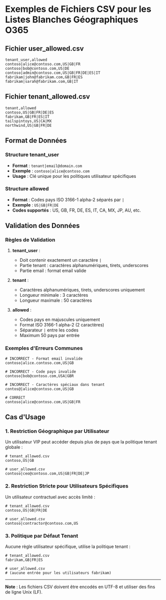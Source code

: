 # Exemples de Fichiers CSV pour les Listes Blanches Géographiques O365

## Fichier user_allowed.csv

```csv
tenant_user,allowed
contoso|alice@contoso.com,US|GB|FR
contoso|bob@contoso.com,US|DE
contoso|admin@contoso.com,US|GB|FR|DE|ES|IT
fabrikam|john@fabrikam.com,GB|FR|ES
fabrikam|sarah@fabrikam.com,GB|IT
```

## Fichier tenant_allowed.csv

```csv
tenant,allowed
contoso,US|GB|FR|DE|ES
fabrikam,GB|FR|ES|IT
tailspintoys,US|CA|MX
northwind,US|GB|FR|DE
```

## Format de Données

### Structure tenant_user
- **Format** : `tenant|email@domain.com`
- **Exemple** : `contoso|alice@contoso.com`
- **Usage** : Clé unique pour les politiques utilisateur spécifiques

### Structure allowed
- **Format** : Codes pays ISO 3166-1 alpha-2 séparés par `|`
- **Exemple** : `US|GB|FR|DE`
- **Codes supportés** : US, GB, FR, DE, ES, IT, CA, MX, JP, AU, etc.

## Validation des Données

### Règles de Validation

1. **tenant_user** :
   - Doit contenir exactement un caractère `|`
   - Partie tenant : caractères alphanumériques, tirets, underscores
   - Partie email : format email valide

2. **tenant** :
   - Caractères alphanumériques, tirets, underscores uniquement
   - Longueur minimale : 3 caractères
   - Longueur maximale : 50 caractères

3. **allowed** :
   - Codes pays en majuscules uniquement
   - Format ISO 3166-1 alpha-2 (2 caractères)
   - Séparateur `|` entre les codes
   - Maximum 50 pays par entrée

### Exemples d'Erreurs Communes

```csv
# INCORRECT - Format email invalide
contoso|alice.contoso.com,US|GB

# INCORRECT - Code pays invalide
contoso|bob@contoso.com,USA|GBR

# INCORRECT - Caractères spéciaux dans tenant
contos@|alice@contoso.com,US|GB

# CORRECT
contoso|alice@contoso.com,US|GB|FR
```

## Cas d'Usage

### 1. Restriction Géographique par Utilisateur
Un utilisateur VIP peut accéder depuis plus de pays que la politique tenant globale :

```csv
# tenant_allowed.csv
contoso,US|GB

# user_allowed.csv  
contoso|ceo@contoso.com,US|GB|FR|DE|JP
```

### 2. Restriction Stricte pour Utilisateurs Spécifiques
Un utilisateur contractuel avec accès limité :

```csv
# tenant_allowed.csv
contoso,US|GB|FR|DE

# user_allowed.csv
contoso|contractor@contoso.com,US
```

### 3. Politique par Défaut Tenant
Aucune règle utilisateur spécifique, utilise la politique tenant :

```csv
# tenant_allowed.csv
fabrikam,GB|FR|ES

# user_allowed.csv
# (aucune entrée pour les utilisateurs fabrikam)
```

---

**Note** : Les fichiers CSV doivent être encodés en UTF-8 et utiliser des fins de ligne Unix (LF).

